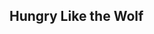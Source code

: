 ## Hungry Like the Wolf
<!-- paste the below just before the </head> tag -->
<script type="module" src="https://mixthat.co/js/bundled/mixthat-player/dist/module.js"></script>
<style>
:root {
  --stemplayer-js-controls-background-color: #232323;
}
</style>
<!-- Paste the below in the HTML document where you would like the player to appear -->
<mixthat-player controls="" src="https://mixthat.co/api/tracks/fae35848-69f1-4e56-9c2d-57d863ea4c1c/stream?authToken=eyJhbGciOiJIUzI1NiIsInR5cCI6IkpXVCJ9.eyJ0b2tlbnV1aWQiOiI0NzFkMjA5Yi0yZDk5LTQ1YjUtODk3OS00NzMyNGQxYjQ3ZTkiLCJvd25lcklkIjoidXMtZWFzdC0xOmE2YWY0M2NkLTNlMDgtY2U1YS1kNmE2LWMzOWM2ODBjNTA4OSIsImFjbDp0cmFjazpzdHJlYW0iOnRydWUsImlhdCI6MTcxOTI2Mjk1MSwiYXVkIjoiaHR0cHM6Ly9taXh0aGF0LmNvIiwiaXNzIjoiaHR0cHM6Ly9taXh0aGF0LmNvIiwic3ViIjoiZmFlMzU4NDgtNjlmMS00ZTU2LTljMmQtNTdkODYzZWE0YzFjIn0.gjgIK4gQX0sQKsAZim281X7Em3uvO6BO8NhF-lkxGO4"></mixthat-player>
